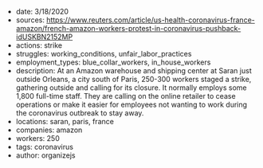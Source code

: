 - date: 3/18/2020
- sources: https://www.reuters.com/article/us-health-coronavirus-france-amazon/french-amazon-workers-protest-in-coronavirus-pushback-idUSKBN2152MP
- actions: strike
- struggles: working_conditions, unfair_labor_practices
- employment_types: blue_collar_workers, in_house_workers
- description: At an Amazon warehouse and shipping center at Saran just outside Orleans, a city south of Paris, 250-300 workers staged a strike, gathering outside and calling for its closure. It normally employs some 1,800 full-time staff. They are calling on the online retailer to cease operations or make it easier for employees not wanting to work during the coronavirus outbreak to stay away.
- locations: saran, paris, france
- companies: amazon
- workers: 250
- tags: coronavirus
- author: organizejs
